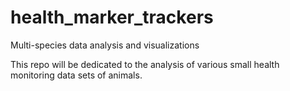 # health_marker_trackers
Multi-species data analysis and visualizations

This repo will be dedicated to the analysis of various small health monitoring data sets of animals.
